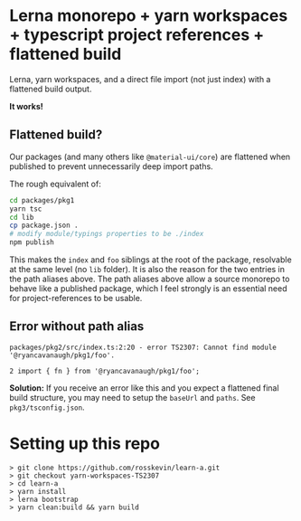 # Lerna monorepo + yarn workspaces + typescript project references + flattened build

Lerna, yarn workspaces, and a direct file import (not just index) with a flattened build output.

**It works!**

## Flattened build?

Our packages (and many others like `@material-ui/core`) are flattened when published to prevent unnecessarily deep import paths.

The rough equivalent of:

```bash
cd packages/pkg1
yarn tsc
cd lib
cp package.json .
# modify module/typings properties to be ./index
npm publish
```

This makes the `index` and `foo` siblings at the root of the package, resolvable at the same level (no `lib` folder). It is also the reason for the two entries in the path aliases above. The path aliases above allow a source monorepo to behave like a published package, which I feel strongly is an essential need for project-references to be usable.

## Error without path alias

```
packages/pkg2/src/index.ts:2:20 - error TS2307: Cannot find module '@ryancavanaugh/pkg1/foo'.

2 import { fn } from '@ryancavanaugh/pkg1/foo';
```
**Solution:** If you receive an error like this and you expect a flattened final build structure, you may need to setup the `baseUrl` and `paths`.  See `pkg3/tsconfig.json`.

# Setting up this repo

```
> git clone https://github.com/rosskevin/learn-a.git
> git checkout yarn-workspaces-TS2307
> cd learn-a
> yarn install
> lerna bootstrap
> yarn clean:build && yarn build
```
